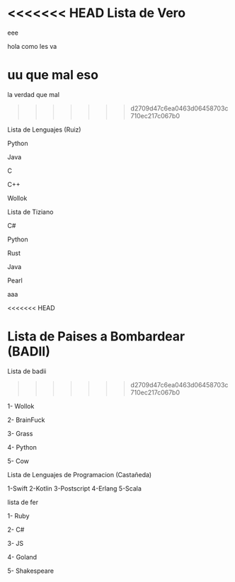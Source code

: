 <<<<<<< HEAD
Lista de Vero
=======
eee




hola como les va




uu que mal eso
=======
la verdad que mal
>>>>>>> d2709d47c6ea0463d06458703c710ec217c067b0



Lista de Lenguajes (Ruiz)

Python

Java

C

C++

Wollok



Lista de Tiziano

C#

Python

Rust

Java

Pearl

aaa

<<<<<<< HEAD

Lista de Paises a Bombardear (BADII)
=======
Lista de badii
>>>>>>> d2709d47c6ea0463d06458703c710ec217c067b0

1- Wollok

2- BrainFuck

3- Grass

4- Python

5- Cow

Lista de Lenguajes de Programacion (Castañeda)



1-Swift
2-Kotlin
3-Postscript
4-Erlang
5-Scala

lista de fer

1- Ruby

2- C#

3- JS

4- Goland

5- Shakespeare

